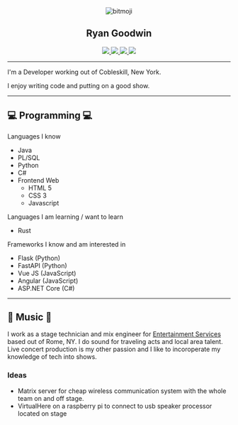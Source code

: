 <div id="header" align="center">
    <img src="https://cdn.discordapp.com/avatars/409140959100796939/aa4e38241fe75501061c8fdd02b009bf.webp" alt="bitmoji"/>
    <br>
    <h2>Ryan Goodwin</h2>
</div>
<div id="badges" align="center">
    <a href="#">
        <img src="https://img.shields.io/twitter/follow/Ryan_Goodwin_?label=Twitter&style=plastic&color=blue"/>
    </a>
    <a href="#">
        <img src="https://img.shields.io/github/followers/CGBassPlayer?style=plastic&color=white"/>
    </a>
    <a href="#">
        <img src="https://img.shields.io/github/stars/CGBassPlayer?style=plastic&color=white"/>
    </a>
    <a href="https://www.linkedin.com/in/ryan-goodwin-2b396b161/">
        <img src="https://img.shields.io/badge/Linkedin-Connect-blue?style=plastic&logo=Linkedin&logoColor=blue"/>
    </a>
</div>

---

I'm a Developer working out of Cobleskill, New York.

I enjoy writing code and putting on a good show. 

---

## 💻 Programming 💻

Languages I know
* Java
* PL/SQL
* Python
* C#
* Frontend Web
    * HTML 5
    * CSS 3
    * Javascript

Languages I am learning / want to learn
* Rust

Frameworks I know and am interested in
* Flask (Python)
* FastAPI (Python)
* Vue JS (JavaScript)
* Angular (JavaScript)
* ASP.NET Core (C#)

---

## 🎤 Music 🎤

I work as a stage technician and mix engineer for [Entertainment Services]() based out of Rome, NY. I do sound for traveling acts and local area talent. Live concert production is my other passion and I like to incoroperate my knowledge of tech into shows.

### **Ideas**
* Matrix server for cheap wireless communication system with the whole team on and off stage.
* VirtualHere on a raspberry pi to connect to usb speaker processor located on stage
